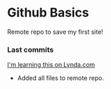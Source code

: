 # Github Basics
Remote repo to save my first site!

### Last commits
[I'm learning this on Lynda.com](http://www.lynda.com)

- Added all files to remote repo.
